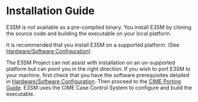 # Installation Guide

E3SM is not available as a pre-compiled binary.  You install
E3SM by cloning the source code and building the executable on your local
platform.

It is recommended that you install E3SM on a supported platform.
(See [Hardware/Software Configuration](https://acme-climate.atlassian.net/wiki/spaces/DOC/pages/4116447351/Hardware+Software+Configuration))

The E3SM Project can not assist with installation on an un-supported platform but can point you in the right direction.
If you wish to port E3SM to your machine, first check that you have
the software prerequisites detailed in
[Hardware/Software Configuration](https://acme-climate.atlassian.net/wiki/spaces/DOC/pages/4116447351/Hardware+Software+Configuration#Software-prerequisites).
Then proceed to the [CIME Porting Guide](https://esmci.github.io/cime/versions/master/html/users_guide/porting-cime.html).  E3SM
uses the CIME Case Control System to configure and build the executable.
